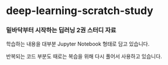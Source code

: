# deep-learning-scratch-study

### 밑바닥부터 시작하는 딥러닝 2권 스터디 자료

학습하는 내용을 대부분 Jupyter Notebook 형태로 담고 있습니다.

반복되는 코드 부분도 때로는 복습을 위해 다시 풀어서 사용하고 있습니다.
